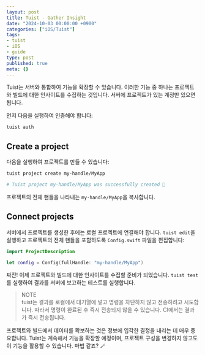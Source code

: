 ```yaml
---
layout: post
title: Tuist - Gather Insight
date: "2024-10-03 00:00:00 +0900"
categories: ["iOS/Tuist"]
tags:
- tuist
- iOS
- guide
type: post
published: true
meta: {}
---
```

Tuist는 서버와 통합하여 기능을 확장할 수 있습니다. 이러한 기능 중 하나는 프로젝트와 빌드에 대한 인사이트를 수집하는 것입니다. 서버에 프로젝트가 있는 계정만 있으면 됩니다.

먼저 다음을 실행하여 인증해야 합니다:
```bash
tuist auth
```
## Create a project
다음을 실행하여 프로젝트를 만들 수 있습니다:
```bash
tuist project create my-handle/MyApp

# Tuist project my-handle/MyApp was successfully created 🎉
```  
프로젝트의 전체 핸들을 나타내는 `my-handle/MyApp`을 복사합니다.
## Connect projects
서버에서 프로젝트를 생성한 후에는 로컬 프로젝트에 연결해야 합니다. `tuist edit`을 실행하고 프로젝트의 전체 핸들을 포함하도록 `Config.swift` 파일을 편집합니다:
```swift
import ProjectDescription

let config = Config(fullHandle: "my-handle/MyApp")
```
짜잔! 이제 프로젝트와 빌드에 대한 인사이트를 수집할 준비가 되었습니다. `tuist test`를 실행하여 결과를 서버에 보고하는 테스트를 실행합니다.
>NOTE  
tuist는 결과를 로컬에서 대기열에 넣고 명령을 차단하지 않고 전송하려고 시도합니다. 따라서 명령이 완료된 후 즉시 전송되지 않을 수 있습니다. CI에서는 결과가 즉시 전송됩니다.

프로젝트와 빌드에서 데이터를 확보하는 것은 정보에 입각한 결정을 내리는 데 매우 중요합니다. Tuist는 계속해서 기능을 확장할 예정이며, 프로젝트 구성을 변경하지 않고도 이 기능을 활용할 수 있습니다. 마법 같죠? 🪄
